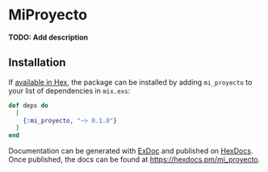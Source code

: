 # MiProyecto

**TODO: Add description**

## Installation

If [available in Hex](https://hex.pm/docs/publish), the package can be installed
by adding `mi_proyecto` to your list of dependencies in `mix.exs`:

```elixir
def deps do
  [
    {:mi_proyecto, "~> 0.1.0"}
  ]
end
```

Documentation can be generated with [ExDoc](https://github.com/elixir-lang/ex_doc)
and published on [HexDocs](https://hexdocs.pm). Once published, the docs can
be found at <https://hexdocs.pm/mi_proyecto>.

